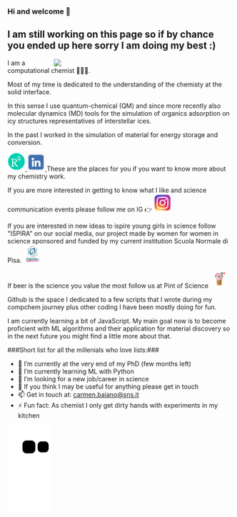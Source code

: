 ### Hi and welcome 👋

## I am still working on this page so if by chance you ended up here sorry I am doing my best :) 

<img align="right" src="https://github.com/Carbai/carbai_public/blob/master/clus.gif" width="400">  I am a computational chemist 👩🏻‍💻.

Most of my time is dedicated to the understanding of the chemisty at the solid interface.

In this sense I use quantum-chemical (QM) and since more recently also molecular dynamics (MD) tools for the simulation of organics adsorption on icy structures representatives of interstellar ices.

In the past I worked in the simulation of material for energy storage and conversion.

<a href="https://www.researchgate.net/profile/Carmen-Baiano">
<img src="https://github.com/Carbai/carbai_public/blob/master/Loghi/517-5171353_1-researchgate-logo-circle-hd-png-download.png" width="40"> </a> <a href="https://www.linkedin.com/in/carmen-baiano-compchem">
<img src="https://github.com/Carbai/carbai_public/blob/master/Loghi/Linkedin-logo-on-transparent-Background-PNG-.png" width="40"> </a> These are the places for you if you want to know more about my chemistry work.

If you are more interested in getting to know what I like and science communication events please follow me on IG  👉 <a href="https://www.instagram.com/carmenbaiano/?hl=de">
<img src="https://github.com/Carbai/carbai_public/blob/master/Loghi/ig_logo2.png" width="40"> </a>

If you are interested in new ideas to ispire young girls in science follow "ISPIRA" on our social media, our project made by women for women in science sponsored and funded by my current institution Scuola Normale di Pisa. <a href="https://www.instagram.com/ispira_sns">
<img src="https://github.com/Carbai/carbai_public/blob/master/Loghi/Logo_Ispira_colore_quadrato_RGB_72dpi.jpg" width="40"> </a>

If beer is the science you value the most follow us at Pint of Science <a href="https://pintofscience.it/"> <img src="https://github.com/Carbai/carbai_public/blob/master/Loghi/pos_Italy.png" width="40"> </a>

Github is the space I dedicated to a few scripts that I wrote during my compchem journey plus other coding I have been mostly doing for fun. 

I am currently learning a bit of JavaScript. My main goal now is to become proficient with ML algorithms and their application for material discovery so in the next future you might find a little more about that.

###Short list for all the millenials who love lists:###

- 🔭 I’m currently at the very end of my PhD (few months left)
- 🌱 I’m currently learning ML with Python
- 👯 I’m looking for a new job/career in science
- 💬 If you think I may be useful for anything please get in touch
- 📫 Get in touch at: carmen.baiano@sns.it
- ⚡ Fun fact: As chemist I only get dirty hands with experiments in my kitchen 

![Snake animation](https://github.com/Carbai/carbai/blob/output/github-contribution-grid-snake.svg)
